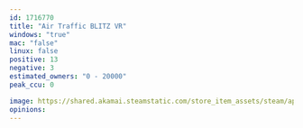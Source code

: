 ```yaml
---
id: 1716770
title: "Air Traffic BLITZ VR"
windows: "true"
mac: "false"
linux: false
positive: 13
negative: 3
estimated_owners: "0 - 20000"
peak_ccu: 0

image: https://shared.akamai.steamstatic.com/store_item_assets/steam/apps/1716770/header.jpg?t=1710578077
opinions:
---
```

